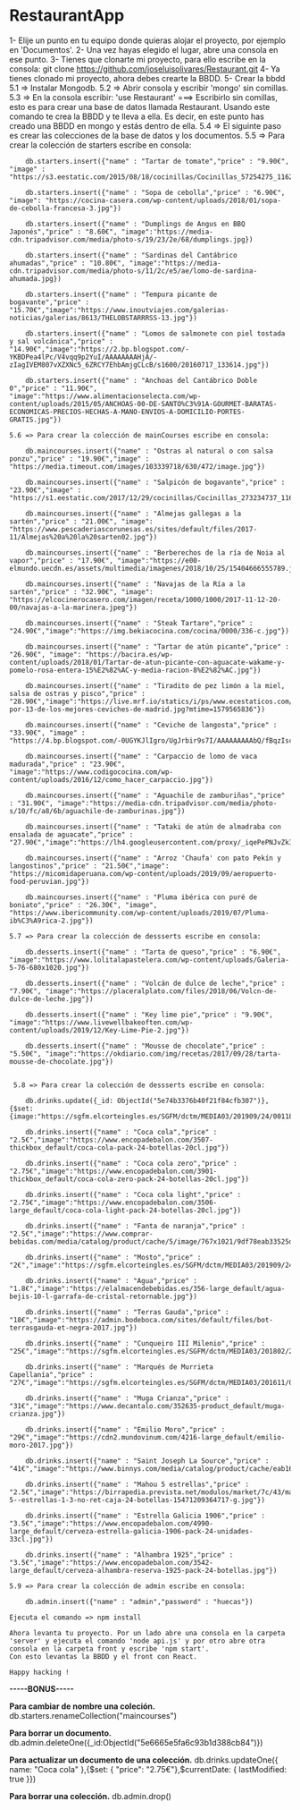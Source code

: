 # RestaurantApp


1- Elije un punto en tu equipo donde quieras alojar el proyecto, por ejemplo en 'Documentos'.
2- Una vez hayas elegido el lugar, abre una consola en ese punto.
3- Tienes que clonarte mi proyecto, para ello escribe en la consola: git clone https://github.com/joseluisolivares/Restaurant.git
4- Ya tienes clonado mi proyecto, ahora debes crearte la BBDD.
5- Crear la bbdd
    5.1 => Instalar Mongodb.
    5.2 => Abrir consola y escribir 'mongo' sin comillas.
    5.3 => En la consola escribir: 'use Restaurant' ===> Escribirlo sin comillas, esto es para crear una base de datos llamada Restaurant. Usando este comando te crea la BBDD y te lleva a ella. Es decir, en este punto has creado una BBDD en mongo y estás dentro de ella. 
    5.4 => El siguinte paso es crear las colecciones de la base de datos y los documentos.
    5.5 => Para crear la colección de starters escribe en consola: 
    
   
        db.starters.insert({"name" : "Tartar de tomate","price" : "9.90€", "image" : "https://s3.eestatic.com/2015/08/18/cocinillas/Cocinillas_57254275_116206491_1024x576.jpg"})

        db.starters.insert({"name" : "Sopa de cebolla","price" : "6.90€", "image": "https://cocina-casera.com/wp-content/uploads/2018/01/sopa-de-cebolla-francesa-3.jpg"})

        db.starters.insert({"name" : "Dumplings de Angus en BBQ Japonés","price" : "8.60€", "image":'https://media-cdn.tripadvisor.com/media/photo-s/19/23/2e/68/dumplings.jpg})

        db.starters.insert({"name" : "Sardinas del Cantábrico ahumadas","price" : "10.80€", "image":"https://media-cdn.tripadvisor.com/media/photo-s/11/2c/e5/ae/lomo-de-sardina-ahumada.jpg})

        db.starters.insert({"name" : "Tempura picante de bogavante","price" : "15.70€","image":"https://www.inoutviajes.com/galerias-noticias/galerias/8613/THELOBSTARRRSS-13.jpg"})

        db.starters.insert({"name" : "Lomos de salmonete con piel tostada y sal volcánica","price" : "14.90€","image":"https://2.bp.blogspot.com/-YKBDPea4lPc/V4vqq9p2YuI/AAAAAAAAHjA/-zIagIVEM807vXZXNc5_6ZRCY7EhbAmjgCLcB/s1600/20160717_133614.jpg"})

        db.starters.insert({"name" : "Anchoas del Cantábrico Doble 0","price" : "11.90€", "image":"https://www.alimentacionselecta.com/wp-content/uploads/2015/05/ANCHOAS-00-DE-SANTO%C3%91A-GOURMET-BARATAS-ECONOMICAS-PRECIOS-HECHAS-A-MANO-ENVIOS-A-DOMICILIO-PORTES-GRATIS.jpg"})

    5.6 => Para crear la colección de mainCourses escribe en consola: 

        db.maincourses.insert({"name" : "Ostras al natural o con salsa ponzu","price" : "19.90€","image" : "https://media.timeout.com/images/103339718/630/472/image.jpg"})

        db.maincourses.insert({"name" : "Salpicón de bogavante","price" : "23.90€","image" : "https://s1.eestatic.com/2017/12/29/cocinillas/Cocinillas_273234737_116459622_1024x576.jpg"})

        db.maincourses.insert({"name" : "Almejas gallegas a la sartén","price" : "21.00€", "image": "https://www.pescaderiascorunesas.es/sites/default/files/2017-11/Almejas%20a%20la%20sarten02.jpg"})

        db.maincourses.insert({"name" : "Berberechos de la ría de Noia al vapor","price" : "17.90€", "image":"https://e00-elmundo.uecdn.es/assets/multimedia/imagenes/2018/10/25/15404666555789.jpg"})

        db.maincourses.insert({"name" : "Navajas de la Ría a la sartén","price" : "32.90€", "image": "https://elcocinerocasero.com/imagen/receta/1000/1000/2017-11-12-20-00/navajas-a-la-marinera.jpeg"})

        db.maincourses.insert({"name" : "Steak Tartare","price" : "24.90€","image":"https://img.bekiacocina.com/cocina/0000/336-c.jpg"})

        db.maincourses.insert({"name" : "Tartar de atún picante","price" : "26.90€", "image": "https://bacira.es/wp-content/uploads/2018/01/Tartar-de-atun-picante-con-aguacate-wakame-y-pomelo-rosa-entera-15%E2%82%AC-y-media-racion-8%E2%82%AC.jpg"})

        db.maincourses.insert({"name" : "Tiradito de pez limón a la miel, salsa de ostras y pisco","price" : "28.90€","image":"https://live.mrf.io/statics/i/ps/www.ecestaticos.com/imagestatic/clipping/9db/0e3/9db0e3c77efb3a5c4f5a1a6e2ece3028/ruta-por-13-de-los-mejores-ceviches-de-madrid.jpg?mtime=1579565836"})

        db.maincourses.insert({"name" : "Ceviche de langosta","price" : "33.90€", "image" : "https://4.bp.blogspot.com/-0UGYKJlIgro/UgJrbir9s7I/AAAAAAAAAbQ/fBqzIscUwm4/s1600/ceviche_camaron.jpg"})

        db.maincourses.insert({"name" : "Carpaccio de lomo de vaca madurada","price" : "23.90€", "image":"https://www.codigococina.com/wp-content/uploads/2016/12/como_hacer_carpaccio.jpg"})

        db.maincourses.insert({"name" : "Aguachile de zamburiñas","price" : "31.90€", "image":"https://media-cdn.tripadvisor.com/media/photo-s/10/fc/a8/6b/aguachile-de-zamburinas.jpg"})

        db.maincourses.insert({"name" : "Tataki de atún de almadraba con ensalada de aguacate","price" : "27.90€","image":"https://lh4.googleusercontent.com/proxy/_iqePePNJvZkI2eplbCkQ1PprQTJbYCAzqHZEQ2RFVgRQTotI1C4LLUT25qSph7KqWl4QWznR5RK9v56CL2LTr75Z4jd0xcTiGVcS6wd2R_oC6liAaaC1griTTegSqZSvgIsTjnu5Y4IvCo"})

        db.maincourses.insert({"name" : "Arroz 'Chaufa' con pato Pekín y langostinos","price" : "21.50€","image": "https://micomidaperuana.com/wp-content/uploads/2019/09/aeropuerto-food-peruvian.jpg"})

        db.maincourses.insert({"name" : "Pluma ibérica con puré de boniato","price" : "26.30€", "image", "https://www.ibericommunity.com/wp-content/uploads/2019/07/Pluma-ib%C3%A9rica-2.jpg"})

    5.7 => Para crear la colección de dessserts escribe en consola: 

        db.desserts.insert({"name" : "Tarta de queso","price" : "6.90€", "image":"https://www.lolitalapastelera.com/wp-content/uploads/Galeria-5-76-680x1020.jpg"})

        db.desserts.insert({"name" : "Volcán de dulce de leche","price" : "7.90€", "image":"https://placeralplato.com/files/2018/06/Volcn-de-dulce-de-leche.jpg"})

        db.desserts.insert({"name" : "Key lime pie","price" : "9.90€", "image":"https://www.livewellbakeoften.com/wp-content/uploads/2019/12/Key-Lime-Pie-2.jpg"})

        db.desserts.insert({"name" : "Mousse de chocolate","price" : "5.50€", "image":"https://okdiario.com/img/recetas/2017/09/28/tarta-mousse-de-chocolate.jpg"})

    
     5.8 => Para crear la colección de dessserts escribe en consola: 

        db.drinks.update({_id: ObjectId("5e74b3376b40f21f84cfb307")},{$set:{image:"https://sgfm.elcorteingles.es/SGFM/dctm/MEDIA03/201909/24/00118650500038____1__600x600.jpg"}})

        db.drinks.insert({"name" : "Coca cola","price" : "2.5€","image":"https://www.encopadebalon.com/3507-thickbox_default/coca-cola-pack-24-botellas-20cl.jpg"})

        db.drinks.insert({"name" : "Coca cola zero","price" : "2.75€","image":"https://www.encopadebalon.com/3901-thickbox_default/coca-cola-zero-pack-24-botellas-20cl.jpg"})

        db.drinks.insert({"name" : "Coca cola light","price" : "2.75€","image":"https://www.encopadebalon.com/3506-large_default/coca-cola-light-pack-24-botellas-20cl.jpg"})

        db.drinks.insert({"name" : "Fanta de naranja","price" : "2.5€","image":"https://www.comprar-bebidas.com/media/catalog/product/cache/5/image/767x1021/9df78eab33525d08d6e5fb8d27136e95/2/3/x2398.jpg.pagespeed.ic.rEvH8jAYZz.jpg"})

        db.drinks.insert({"name" : "Mosto","price" : "2€","image":"https://sgfm.elcorteingles.es/SGFM/dctm/MEDIA03/201909/24/00118650500038____1__600x600.jpg"})

        db.drinks.insert({"name" : "Agua","price" : "1.8€","image":"https://elalmacendebebidas.es/356-large_default/agua-bejis-10-l-garrafa-de-cristal-retornable.jpg"})

        db.drinks.insert({"name" : "Terras Gauda","price" : "18€","image":"https://admin.bodeboca.com/sites/default/files/bot-terrasgauda-et-negra-2017.jpg"})

        db.drinks.insert({"name" : "Cunqueiro III Milenio","price" : "25€","image":"https://sgfm.elcorteingles.es/SGFM/dctm/MEDIA03/201802/20/00118769601750____2__600x600.jpg"})  

        db.drinks.insert({"name" : "Marqués de Murrieta Capellanía","price" : "27€","image":"https://sgfm.elcorteingles.es/SGFM/dctm/MEDIA03/201611/02/00113349000052____4__640x640.jpg"})

        db.drinks.insert({"name" : "Muga Crianza","price" : "31€","image":"https://www.decantalo.com/352635-product_default/muga-crianza.jpg"})

        db.drinks.insert({"name" : "Emilio Moro","price" : "29€","image":"https://cdn2.mundovinum.com/4216-large_default/emilio-moro-2017.jpg"})

        db.drinks.insert({"name" : "Saint Joseph La Source","price" : "41€","image":"https://www.binnys.com/media/catalog/product/cache/eab16ae251e4410504af434c6d9419db/9/7/974797.jpg"})

        db.drinks.insert({"name" : "Mahou 5 estrellas","price" : "2.5€","image":"https://birrapedia.prevista.net/modulos/market/7c/43/mahou-5--estrellas-1-3-no-ret-caja-24-botellas-15471209364717-g.jpg"})

        db.drinks.insert({"name" : "Estrella Galicia 1906","price" : "3.5€","image":"https://www.encopadebalon.com/4990-large_default/cerveza-estrella-galicia-1906-pack-24-unidades-33cl.jpg"})

        db.drinks.insert({"name" : "Alhambra 1925","price" : "3.5€","image":"https://www.encopadebalon.com/3542-large_default/cerveza-alhambra-reserva-1925-pack-24-botellas.jpg"})

    5.9 => Para crear la colección de admin escribe en consola: 

        db.admin.insert({"name" : "admin","password" : "huecas"})

    Ejecuta el comando => npm install

    Ahora levanta tu proyecto. Por un lado abre una consola en la carpeta 'server' y ejecuta el comando 'node api.js' y por otro abre otra consola en la carpeta front y escribe 'npm start'.   
    Con esto levantas la BBDD y el front con React.

    Happy hacking ! 


  **-----BONUS-----**

**Para cambiar de nombre una coleción.**
db.starters.renameCollection("maincourses") 

**Para borrar un documento.**
db.admin.deleteOne({_id:ObjectId("5e6665e5fa6c93b1d388cb84")}) 

**Para actualizar un documento de una colección.**
db.drinks.updateOne({ name: "Coca cola" },{$set: { "price": "2.75€"},$currentDate: { lastModified: true }})    

**Para borrar una colección.**
db.admin.drop()



             
     



                
